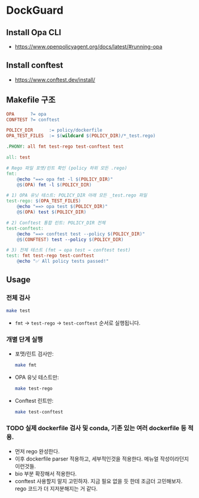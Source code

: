 # DockGuard

## Install Opa CLI
- https://www.openpolicyagent.org/docs/latest/#running-opa  

## Install conftest 
- https://www.conftest.dev/install/  


## Makefile 구조

```makefile
OPA      ?= opa
CONFTEST ?= conftest

POLICY_DIR      := policy/dockerfile
OPA_TEST_FILES  := $(wildcard $(POLICY_DIR)/*_test.rego)

.PHONY: all fmt test-rego test-conftest test

all: test

# Rego 파일 포맷/린트 확인 (policy 하위 모든 .rego)
fmt:
	@echo "==> opa fmt -l $(POLICY_DIR)"
	@$(OPA) fmt -l $(POLICY_DIR)

# 1) OPA 유닛 테스트: POLICY_DIR 아래 모든 _test.rego 파일
test-rego: $(OPA_TEST_FILES)
	@echo "==> opa test $(POLICY_DIR)"
	@$(OPA) test $(POLICY_DIR)

# 2) Conftest 통합 린트: POLICY_DIR 전체
test-conftest:
	@echo "==> conftest test --policy $(POLICY_DIR)"
	@$(CONFTEST) test --policy $(POLICY_DIR)

# 3) 전체 테스트 (fmt → opa test → conftest test)
test: fmt test-rego test-conftest
	@echo "✅ All policy tests passed!"
```


## Usage

### 전체 검사

```bash
make test
```

* `fmt` → `test-rego` → `test-conftest` 순서로 실행됩니다.

### 개별 단계 실행

* 포맷/린트 검사만:

  ```bash
  make fmt
  ```

* OPA 유닛 테스트만:

  ```bash
  make test-rego
  ```

* Conftest 린트만:

  ```bash
  make test-conftest
  ```

### TODO 실제 dockerfile 검사 및 conda, 기존 있는 여러 dockerfile 등 적용.
- 먼저 rego 완성한다.
- 이후 dockerfile parser 적용하고, 세부적인것을 적용한다. 메뉴얼 작성이라던지 이런것들.
- bio 부분 확장해서 적용한다.
- conftest 사용할지 말지 고민하자. 지금 필요 없을 듯 한데 조금더 고민해보자. rego 코드가 더 지저분해지는 거 같다.  